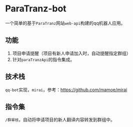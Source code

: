 # ParaTranz-bot

一个简单的基于`ParaTranz`网站`web-api`构建的qq机器人应用。

## 功能

1. 项目申请提醒（项目有新人申请加入时，自动提醒指定群组）
2. 针对`paraTranzApi`的指令集成。

## 技术栈

`qq-bot`实现，`mirai`，参考：https://github.com/mamoe/mirai

## 指令集

`/群审核`，自动将申请项目的新人翻译内容转发到群组中。

